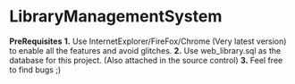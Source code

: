 # LibraryManagementSystem
**PreRequisites**
**1.** Use InternetExplorer/FireFox/Chrome (Very latest version) to enable all the features and avoid glitches. 
**2.** Use web_library.sql as the database for this project. (Also attached in the source control)
**3.** Feel free to find bugs ;) 
